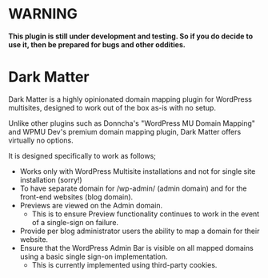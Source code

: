 # WARNING

**This plugin is still under development and testing. So if you do decide to use it, then be prepared for bugs and other oddities.**

# Dark Matter

Dark Matter is a highly opinionated domain mapping plugin for WordPress multisites, designed to work out of the box as-is with no setup.

Unlike other plugins such as Donncha's "WordPress MU Domain Mapping" and WPMU Dev's premium domain mapping plugin, Dark Matter offers virtually no options.

It is designed specifically to work as follows;

* Works only with WordPress Multisite installations and not for single site installation (sorry!)
* To have separate domain for /wp-admin/ (admin domain) and for the front-end websites (blog domain).
* Previews are viewed on the Admin domain.
  * This is to ensure Preview functionality continues to work in the event of a single-sign on failure.
* Provide per blog administrator users the ability to map a domain for their website.
* Ensure that the WordPress Admin Bar is visible on all mapped domains using a basic single sign-on implementation.
  * This is currently implemented using third-party cookies.
